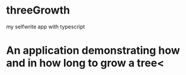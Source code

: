 # threeGrowth

my selfwrite app with typescript
<h1>An application demonstrating how and in how long to grow a tree<
